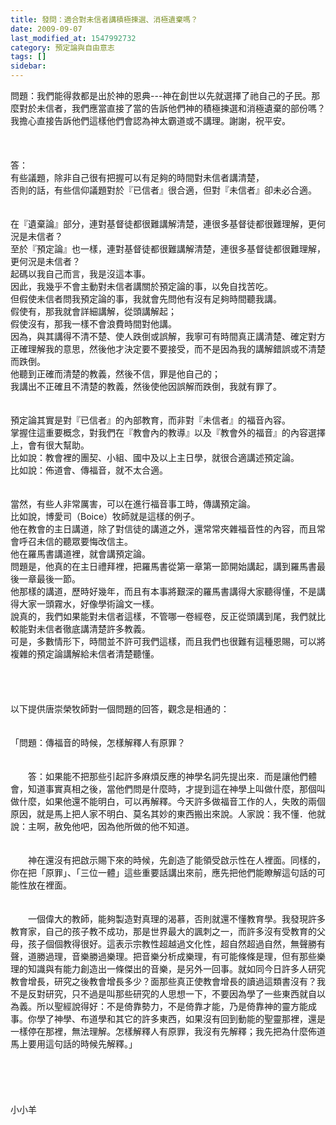 ```yaml
---
title: 發問：適合對未信者講積極揀選、消極遺棄嗎？
date: 2009-09-07
last_modified_at: 1547992732
category: 預定論與自由意志
tags: []
sidebar: 
---
```


<p>問題：我們能得救都是出於神的恩典---神在創世以先就選擇了祂自己的子民。那麼對於未信者，我們應當直接了當的告訴他們神的積極揀選和消極遺棄的部份嗎？我擔心直接告訴他們這樣他們會認為神太霸道或不講理。謝謝，祝平安。<!--more--><br/><br/><br/><br/>答：<br/>有些議題，除非自己很有把握可以有足夠的時間對未信者講清楚，<br/>否則的話，有些信仰議題對於『已信者』很合適，但對『未信者』卻未必合適。<br/> <br/><br/>在『遺棄論』部分，連對基督徒都很難講解清楚，連很多基督徒都很難理解，更何況是未信者？<br/>至於『預定論』也一樣，連對基督徒都很難講解清楚，連很多基督徒都很難理解，更何況是未信者？<br/>起碼以我自己而言，我是沒這本事。<br/>因此，我幾乎不會主動對未信者講關於預定論的事，以免自找苦吃。<br/>但假使未信者問我預定論的事，我就會先問他有沒有足夠時間聽我講。<br/>假使有，那我就會詳細講解，從頭講解起；<br/>假使沒有，那我一樣不會浪費時間對他講。<br/>因為，與其講得不清不楚、使人跌倒或誤解，我寧可有時間真正講清楚、確定對方正確理解我的意思，然後他才決定要不要接受，而不是因為我的講解錯誤或不清楚而跌倒。<br/>他聽到正確而清楚的教義，然後不信，罪是他自己的；<br/>我講出不正確且不清楚的教義，然後使他因誤解而跌倒，我就有罪了。<br/> <br/><br/>預定論其實是對『已信者』的內部教育，而非對『未信者』的福音內容。<br/>掌握住這重要概念，對我們在『教會內的教導』以及『教會外的福音』的內容選擇上，會有很大幫助。<br/>比如說：教會裡的團契、小組、國中及以上主日學，就很合適講述預定論。<br/>比如說：佈道會、傳福音，就不太合適。<br/><br/><br/>當然，有些人非常厲害，可以在進行福音事工時，傳講預定論。<br/>比如說，博愛司（Boice）牧師就是這樣的例子。<br/>他在教會的主日講道，除了對信徒的講道之外，還常常夾雜福音性的內容，而且常會呼召未信的聽眾要悔改信主。<br/>他在羅馬書講道裡，就會講預定論。<br/>問題是，他真的在主日禮拜裡，把羅馬書從第一章第一節開始講起，講到羅馬書最後一章最後一節。<br/>他那樣的講道，歷時好幾年，而且有本事將艱深的羅馬書講得大家聽得懂，不是講得大家一頭霧水，好像學術論文一樣。<br/>說真的，我們如果能對未信者這樣，不管哪一卷經卷，反正從頭講到尾，我們就比較能對未信者徹底講清楚許多教義。<br/>可是，多數情形下，時間並不許可我們這樣，而且我們也很難有這種恩賜，可以將複雜的預定論講解給未信者清楚聽懂。<br/><br/><br/><br/><br/>以下提供唐崇榮牧師對一個問題的回答，觀念是相通的：<br/> <br/><br/>「問題：傳福音的時候，怎樣解釋人有原罪？<br/><br/><br/>　　答：如果能不把那些引起許多麻煩反應的神學名詞先提出來．而是讓他們體會，知道事實真相之後，當他們問是什麼時，才提到這在神學上叫做什麼，那個叫做什麼，如果他還不能明白，可以再解釋。今天許多做福音工作的人，失敗的兩個原因，就是馬上把人家不明白、莫名其妙的東西搬出來說。人家說：我不懂．他就說：主啊，赦免他吧，因為他所做的他不知道。<br/><br/><br/>　　神在還沒有把啟示賜下來的時候，先創造了能領受啟示性在人裡面。同樣的，你在把「原罪」、「三位一體」這些重要話講出來前，應先把他們能瞭解這句話的可能性放在裡面。<br/><br/><br/>　　一個偉大的教師，能夠製造對真理的渴慕，否則就還不懂教育學。我發現許多教育家，自己的孩子教不成功，那是世界最大的諷刺之一，而許多沒有受教育的父母，孩子個個教得很好。這表示宗教性超越過文化性，超自然超過自然，無聲勝有聲，道勝過理，音樂勝過樂理。把音樂分析成樂理，有可能條條是理，但有那些樂理的知識與有能力創造出一條傑出的音樂，是另外一回事。就如同今日許多人研究教會增長，研究之後教會增長多少？面那些真正使教會增長的讀過這類書沒有？我不是反對研究，只不過是叫那些研究的人思想一下，不要因為學了一些東西就自以為義。所以聖經說得好：不是倚靠勢力，不是倚靠才能，乃是倚靠神的靈方能成事。你學了神學、布道學和其它的許多東西，如果沒有回到動能的聖靈那裡，還是一樣停在那裡，無法理解。怎樣解釋人有原罪，我沒有先解釋；我先把為什麼佈道馬上要用這句話的時候先解釋。」<br/> <br/><br/><br/><br/><br/>小小羊<br/><br/></p>